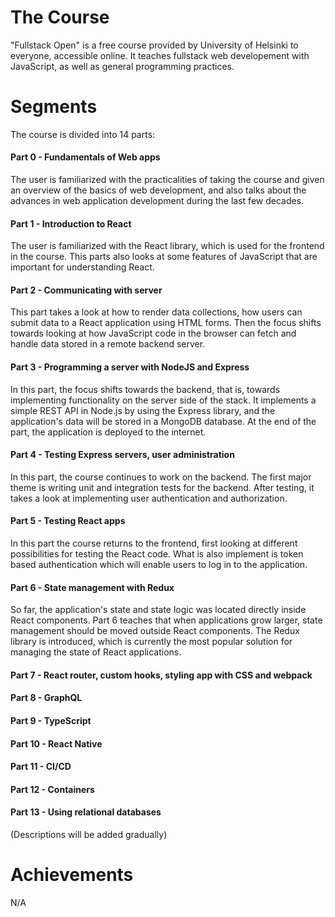 # The Course
"Fullstack Open" is a free course provided by University of Helsinki to everyone, accessible online. It teaches fullstack web developement with JavaScript, as well as general programming practices.

# Segments
The course is divided into 14 parts:
<h4>Part 0 - Fundamentals of Web apps</h4>
<p>The user is familiarized with the practicalities of taking the course and given an overview of the basics of web development, and also talks about the advances in web application development during the last few decades.</p>
<h4>Part 1 - Introduction to React</h4>
<p>The user is familiarized with the React library, which is used for the frontend in the course. This parts also looks at some features of JavaScript that are important for understanding React.</p>
<h4>Part 2 - Communicating with server</h4>
<p>This part takes a look at how to render data collections, how users can submit data to a React application using HTML forms. Then the focus shifts towards looking at how JavaScript code in the browser can fetch and handle data stored in a remote backend server.</p>
<h4>Part 3 - Programming a server with NodeJS and Express</h4>
<p>In this part, the focus shifts towards the backend, that is, towards implementing functionality on the server side of the stack. It implements a simple REST API in Node.js by using the Express library, and the application's data will be stored in a MongoDB database. At the end of the part, the application is deployed to the internet.</p>
<h4>Part 4 - Testing Express servers, user administration</h4>
<p>In this part, the course continues to work on the backend. The first major theme is writing unit and integration tests for the backend. After testing, it takes a look at implementing user authentication and authorization.</p>
<h4>Part 5 - Testing React apps</h4>
<p>In this part the course returns to the frontend, first looking at different possibilities for testing the React code. What is also implement is token based authentication which will enable users to log in to the application.</p>
<h4>Part 6 - State management with Redux</h4>
<p>So far, the application's state and state logic was located directly inside React components. Part 6 teaches that when applications grow larger, state management should be moved outside React components. The Redux library is introduced, which is currently the most popular solution for managing the state of React applications.</p>
<h4>Part 7 - React router, custom hooks, styling app with CSS and webpack</h4>
<p></p>
<h4>Part 8 - GraphQL</h4>
<p></p>
<h4>Part 9 - TypeScript</h4>
<p></p>
<h4>Part 10 - React Native</h4>
<p></p>
<h4>Part 11 - CI/CD</h4>
<p></p>
<h4>Part 12 - Containers</h4>
<p></p>
<h4>Part 13 - Using relational databases</h4>
<p></p>

(Descriptions will be added gradually)

# Achievements
N/A
